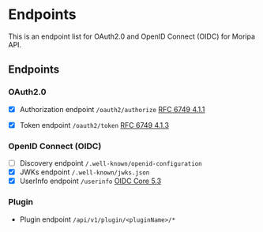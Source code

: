 # Endpoints
This is an endpoint list for OAuth2.0 and OpenID Connect (OIDC) for Moripa API.

## Endpoints
### OAuth2.0 

- [x] Authorization
  endpoint `/oauth2/authorize` [RFC 6749 4.1.1](https://openid-foundation-japan.github.io/rfc6749.ja.html#code-authz-req)
- [x] Token
  endpoint `/oauth2/token` [RFC 6749 4.1.3](https://openid-foundation-japan.github.io/rfc6749.ja.html#token-endpoint)


### OpenID Connect (OIDC)

- [ ] Discovery endpoint `/.well-known/openid-configuration` 
- [x] JWKs endpoint `/.well-known/jwks.json`
- [x] UserInfo
  endpoint `/userinfo` [OIDC Core 5.3](https://openid-foundation-japan.github.io/openid-connect-core-1_0.ja.html#UserInfo)

### Plugin

- Plugin endpoint `/api/v1/plugin/<pluginName>/*`